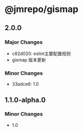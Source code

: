# @jmrepo/gismap

## 2.0.0

### Major Changes

- c82d020: eslint主要配置规则
- gismap 版本更新

### Minor Changes

- 33adce6: 1.0

## 1.1.0-alpha.0

### Minor Changes

- 1.0
